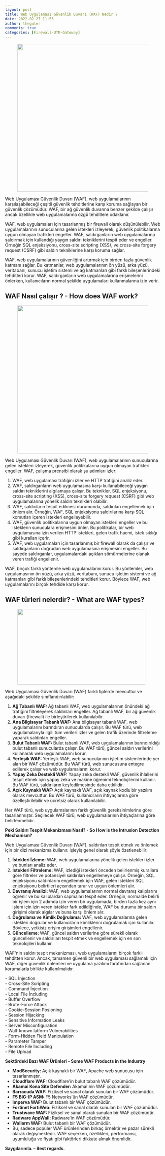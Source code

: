 ```yaml
---
layout: post
title: Web Uygulaması Güvenlik Duvarı (WAF) Nedir ?
date: 2022-02-27 11:55
author: theguler
comments: true
categories: [Firewall-UTM-Gateway]
---
```

<!-- wp:image {"id":2123,"width":"480px","sizeSlug":"large","linkDestination":"none"} -->
<figure class="wp-block-image size-large is-resized"><img src="https://theguler.wordpress.com/wp-content/uploads/2022/02/waf.png?w=700" alt="" class="wp-image-2123" style="width:480px" /></figure>
<!-- /wp:image -->

<!-- wp:paragraph -->
<p>Web Uygulaması Güvenlik Duvarı (WAF), web uygulamalarının karşılaşabileceği çeşitli güvenlik tehditlerine karşı koruma sağlayan bir güvenlik çözümüdür. WAF, bir ağ güvenlik duvarına benzer şekilde çalışır ancak özellikle web uygulamalarına özgü tehditlere odaklanır.</p>
<!-- /wp:paragraph -->

<!-- wp:paragraph -->
<p>WAF, web uygulamaları için tasarlanmış bir firewall olarak düşünülebilir. Web uygulamalarının sunucularına gelen istekleri izleyerek, güvenlik politikalarına uygun olmayan trafikleri engeller. WAF, saldırganların web uygulamalarına saldırmak için kullandığı yaygın saldırı tekniklerini tespit eder ve engeller. Örneğin SQL enjeksiyonu, cross-site scripting (XSS), ve cross-site forgery request (CSRF) gibi saldırı tekniklerine karşı koruma sağlar.</p>
<!-- /wp:paragraph -->

<!-- wp:paragraph -->
<p>WAF, web uygulamalarının güvenliğini artırmak için birden fazla güvenlik katmanı sağlar. Bu katmanlar, web uygulamalarının ön yüzü, arka yüzü, veritabanı, sunucu işletim sistemi ve ağ katmanları gibi farklı bileşenlerindeki tehditleri korur. WAF, saldırganların web uygulamalarına erişmelerini önlerken, kullanıcıların normal şekilde uygulamaları kullanmalarına izin verir.</p>
<!-- /wp:paragraph -->

<!-- wp:heading -->
<h2 class="wp-block-heading" id="waf-nasil-calisir-how-does-waf-work"><strong>WAF Nasıl çalışır ?</strong> <strong>- How does WAF work?</strong></h2>
<!-- /wp:heading -->

<!-- wp:image {"id":2125,"width":"480px","height":"auto","sizeSlug":"large","linkDestination":"none"} -->
<figure class="wp-block-image size-large is-resized"><img src="https://theguler.wordpress.com/wp-content/uploads/2022/02/ww.jpg?w=1024" alt="" class="wp-image-2125" style="width:480px;height:auto" /></figure>
<!-- /wp:image -->

<!-- wp:paragraph -->
<p>Web Uygulaması Güvenlik Duvarı (WAF), web uygulamalarının sunucularına gelen istekleri izleyerek, güvenlik politikalarına uygun olmayan trafikleri engeller. WAF, çalışma prensibi olarak şu adımları izler:</p>
<!-- /wp:paragraph -->

<!-- wp:list {"ordered":true} -->
<ol><!-- wp:list-item -->
<li>WAF, web uygulaması trafiğini izler ve HTTP trafiğini analiz eder.</li>
<!-- /wp:list-item -->

<!-- wp:list-item -->
<li>WAF, saldırganların web uygulamasına karşı kullanabileceği yaygın saldırı tekniklerini algılamaya çalışır. Bu teknikler, SQL enjeksiyonu, cross-site scripting (XSS), cross-site forgery request (CSRF) gibi web uygulamalarına yönelik saldırı teknikleri olabilir.</li>
<!-- /wp:list-item -->

<!-- wp:list-item -->
<li>WAF, saldırıların tespit edilmesi durumunda, saldırıları engellemek için önlem alır. Örneğin, WAF, SQL enjeksiyonu saldırılarına karşı SQL komutları içeren istekleri engelleyebilir.</li>
<!-- /wp:list-item -->

<!-- wp:list-item -->
<li>WAF, güvenlik politikalarına uygun olmayan istekleri engeller ve bu isteklerin sunuculara erişmesini önler. Bu politikalar, bir web uygulamasına izin verilen HTTP istekleri, gelen trafik hacmi, istek sıklığı gibi kuralları içerir.</li>
<!-- /wp:list-item -->

<!-- wp:list-item -->
<li>WAF, web uygulamaları için tasarlanmış bir firewall olarak da çalışır ve saldırganların doğrudan web uygulamasına erişmesini engeller. Bu sayede saldırganlar, uygulamalardaki açıkları sömürmelerine olanak veren trafiği engellenir.</li>
<!-- /wp:list-item --></ol>
<!-- /wp:list -->

<!-- wp:paragraph -->
<p>WAF, birçok farklı yöntemle web uygulamalarını korur. Bu yöntemler, web uygulamasının ön yüzü, arka yüzü, veritabanı, sunucu işletim sistemi ve ağ katmanları gibi farklı bileşenlerindeki tehditleri korur. Böylece WAF, web uygulamalarını birçok tehdide karşı korur.</p>
<!-- /wp:paragraph -->

<!-- wp:heading -->
<h2 class="wp-block-heading" id="waf-turleri-nelerdir-what-are-waf-types"><strong>WAF türleri nelerdir?</strong> <strong>-</strong> <strong>What are WAF types?</strong></h2>
<!-- /wp:heading -->

<!-- wp:image {"id":2131,"width":"415px","height":"245px","sizeSlug":"large","linkDestination":"none"} -->
<figure class="wp-block-image size-large is-resized"><img src="https://theguler.wordpress.com/wp-content/uploads/2022/02/wff.png?w=1024" alt="" class="wp-image-2131" style="width:415px;height:245px" /></figure>
<!-- /wp:image -->

<!-- wp:paragraph -->
<p>Web Uygulaması Güvenlik Duvarı (WAF) farklı tiplerde mevcuttur ve aşağıdaki şekilde sınıflandırılabilir:</p>
<!-- /wp:paragraph -->

<!-- wp:list {"ordered":true} -->
<ol><!-- wp:list-item -->
<li><strong>Ağ Tabanlı WAF: </strong>Ağ tabanlı WAF, web uygulamalarının önündeki ağ trafiğini filtreleyerek saldırıları engeller. Ağ tabanlı WAF, bir ağ güvenlik duvarı (firewall) ile birleştirilerek kullanılabilir.</li>
<!-- /wp:list-item -->

<!-- wp:list-item -->
<li><strong>Ana Bilgisayar Tabanlı WAF: </strong>Ana bilgisayar tabanlı WAF, web uygulamalarını barındıran sunucularda çalışır. Bu WAF türü, web uygulamalarıyla ilgili tüm verileri izler ve gelen trafik üzerinde filtreleme yaparak saldırıları engeller.</li>
<!-- /wp:list-item -->

<!-- wp:list-item -->
<li><strong>Bulut Tabanlı WAF: </strong>Bulut tabanlı WAF, web uygulamalarının barındırıldığı bulut tabanlı sunucularda çalışır. Bu WAF türü, güncel saldırı verilerini kullanarak web uygulamalarını korur.</li>
<!-- /wp:list-item -->

<!-- wp:list-item -->
<li><strong>Yerleşik WAF: </strong>Yerleşik WAF, web sunucularının işletim sistemlerinde yer alan bir WAF çözümüdür. Bu WAF türü, web sunucusuna entegre edilerek çalışır ve web uygulamalarını korur.</li>
<!-- /wp:list-item -->

<!-- wp:list-item -->
<li><strong>Yapay Zeka Destekli WAF:</strong> Yapay zeka destekli WAF, güvenlik ihlallerini tespit etmek için yapay zeka ve makine öğrenimi teknolojilerini kullanır. Bu WAF türü, saldırıların keşfedilmesinde daha etkilidir.</li>
<!-- /wp:list-item -->

<!-- wp:list-item -->
<li><strong>Açık Kaynaklı WAF: </strong>Açık kaynaklı WAF, açık kaynak kodlu bir yazılım olarak mevcuttur. Bu WAF türü, kullanıcıların ihtiyaçlarına göre özelleştirilebilir ve ücretsiz olarak kullanılabilir.</li>
<!-- /wp:list-item --></ol>
<!-- /wp:list -->

<!-- wp:paragraph -->
<p>Her WAF türü, web uygulamalarının farklı güvenlik gereksinimlerine göre tasarlanmıştır. Seçilecek WAF türü, web uygulamalarının ihtiyaçlarına göre belirlenmelidir.</p>
<!-- /wp:paragraph -->

<!-- wp:paragraph -->
<p><strong>Peki Saldırı Tespit Mekanizması Nasıl?  - So How is the Intrusion Detection Mechanism?</strong></p>
<!-- /wp:paragraph -->

<!-- wp:paragraph -->
<p>Web Uygulaması Güvenlik Duvarı (WAF), saldırıları tespit etmek ve önlemek için bir dizi mekanizma kullanır. İşleyiş genel olarak şöyle özetlenebilir:</p>
<!-- /wp:paragraph -->

<!-- wp:list {"ordered":true} -->
<ol><!-- wp:list-item -->
<li><strong>İstekleri İzleme:</strong> WAF, web uygulamalarına yönelik gelen istekleri izler ve bunları analiz eder.</li>
<!-- /wp:list-item -->

<!-- wp:list-item -->
<li><strong>İstekleri Filtreleme: </strong>WAF, izlediği istekleri önceden belirlenmiş kurallara göre filtreler ve potansiyel saldırıları engellemeye çalışır. Örneğin, SQL enjeksiyonu saldırılarını engellemek için WAF, gelen istekleri SQL enjeksiyonu belirtileri açısından tarar ve uygun önlemleri alır.</li>
<!-- /wp:list-item -->

<!-- wp:list-item -->
<li><strong>Davranış Analizi: </strong>WAF, web uygulamalarının normal davranış kalıplarını öğrenir ve bu kalıplardan sapmaları tespit eder. Örneğin, normalde belirli bir işlem için 2 adımda izin veren bir uygulamada, birden fazla kez aynı işlem için izin veren istekler fark edildiğinde, WAF bu durumu bir saldırı girişimi olarak algılar ve buna karşı önlem alır.</li>
<!-- /wp:list-item -->

<!-- wp:list-item -->
<li><strong>Doğrulama ve Kimlik Doğrulama: </strong>WAF, web uygulamalarına gelen istekleri doğrular ve kullanıcıların kimliklerini doğrulamak için kullanılır. Böylece, yetkisiz erişim girişimleri engellenir.</li>
<!-- /wp:list-item -->

<!-- wp:list-item -->
<li><strong>Güncelleme: </strong>WAF, güncel saldırı verilerine göre sürekli olarak güncellenir ve saldırıları tespit etmek ve engellemek için en son teknolojileri kullanır.</li>
<!-- /wp:list-item --></ol>
<!-- /wp:list -->

<!-- wp:paragraph -->
<p>WAF'nin saldırı tespit mekanizması, web uygulamalarını birçok farklı tehditten korur. Ancak, tamamen güvenli bir web uygulaması sağlamak için WAF, diğer güvenlik önlemleri ve uygulama yazılımı tarafından sağlanan korumalarla birlikte kullanılmalıdır.</p>
<!-- /wp:paragraph -->

<!-- wp:paragraph -->
<p>- SQL İnjection<br>- Cross-Site Scripting<br>- Command İnjection<br>- Local File İncluding<br>- Buffer Overflow<br>- Brute-Force Attack<br>- Cookie-Session Posioning<br>- Session Hijacking<br>- Sensitive Information Leaks<br>- Server Misconfiguration<br>- Wall-known latform Vulnerabilities<br>- Form-Hidden Field Manipulation<br>- Parameter Tamper<br>- Remote File İncluding<br>- File Upload</p>
<!-- /wp:paragraph -->

<!-- wp:paragraph -->
<p><strong>Sektördeki Bazı WAF Ürünleri</strong> <strong>- Some WAF Products in the Industry</strong></p>
<!-- /wp:paragraph -->

<!-- wp:list -->
<ul><!-- wp:list-item -->
<li><strong>ModSecurity: </strong>Açık kaynaklı bir WAF, Apache web sunucusu için tasarlanmıştır.</li>
<!-- /wp:list-item -->

<!-- wp:list-item -->
<li><strong>Cloudflare WAF: </strong>Cloudflare'in bulut tabanlı WAF çözümüdür.</li>
<!-- /wp:list-item -->

<!-- wp:list-item -->
<li><strong>Akamai Kona Site Defender: </strong>Akamai'nin WAF çözümüdür.</li>
<!-- /wp:list-item -->

<!-- wp:list-item -->
<li><strong>Barracuda WAF: </strong>Fiziksel ve sanal olarak sunulan bir WAF çözümüdür.</li>
<!-- /wp:list-item -->

<!-- wp:list-item -->
<li><strong>F5 BIG-IP ASM: </strong>F5 Networks'ün WAF çözümüdür.</li>
<!-- /wp:list-item -->

<!-- wp:list-item -->
<li><strong>Imperva WAF: </strong>Bulut tabanlı bir WAF çözümüdür.</li>
<!-- /wp:list-item -->

<!-- wp:list-item -->
<li><strong>Fortinet FortiWeb: </strong>Fiziksel ve sanal olarak sunulan bir WAF çözümüdür.</li>
<!-- /wp:list-item -->

<!-- wp:list-item -->
<li><strong>Trustwave WAF: </strong>Fiziksel ve sanal olarak sunulan bir WAF çözümüdür.</li>
<!-- /wp:list-item -->

<!-- wp:list-item -->
<li><strong>Radware AppWall: </strong>Radware'in WAF çözümüdür.</li>
<!-- /wp:list-item -->

<!-- wp:list-item -->
<li><strong>Wallarm WAF:</strong> Bulut tabanlı bir WAF çözümüdür.</li>
<!-- /wp:list-item -->

<!-- wp:list-item -->
<li>Bu, sadece popüler WAF ürünlerinden birkaç örnektir ve pazar sürekli olarak değişmektedir. WAF seçerken, özellikleri, performansı, uyumluluğu ve fiyatı gibi faktörleri dikkate almak önemlidir.</li>
<!-- /wp:list-item --></ul>
<!-- /wp:list -->

<!-- wp:paragraph -->
<p><strong>Saygılarımla. – Best regards.</strong></p>
<!-- /wp:paragraph -->
